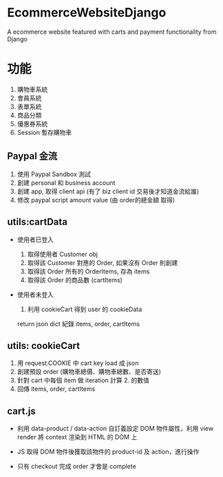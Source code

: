 # EcommerceWebsiteDjango
A ecommerce website featured with carts and payment functionality from Django 

# 功能
1. 購物車系統
2. 會員系統
3. 表單系統
4. 商品分類
5. 優惠券系統
6. Session 暫存購物車

## Paypal 金流

1. 使用 Paypal Sandbox 測試
2. 創建 personal 和 business account 
3. 創建 app, 取得 client api (有了 biz client id 交易後才知道金流給誰)
4. 修改 paypal script amount value (由 order的總金額 取得)

## utils:cartData

* 使用者已登入
    1. 取得使用者 Customer obj
    2. 取得該 Customer 對應的 Order, 如果沒有 Order 則創建
    3. 取得該 Order 所有的 OrderItems, 存為 items
    4. 取得該 Order 的商品數 (cartItems)
* 使用者未登入
    1. 利用 cookieCart 得到 user 的 cookieData 

    return json dict 紀錄 items, order, cartItems

## utils: cookieCart

1. 用 request.COOKIE 中 cart key load 成 json  
2. 創建預設 order (購物車總價、購物車總數、是否寄送)
3. 針對 cart 中每個 item 做 iteration 計算 2. 的數值
4. 回傳 items, order, cartItems

## cart.js 

* 利用 data-product / data-action 自訂義設定 DOM 物件屬性，利用 view render 將 context 渲染到 HTML 的 DOM 上
* JS 取得 DOM 物件後獲取該物件的 product-id 及 action，進行操作

* 只有 checkout 完成 order 才會是 complete

